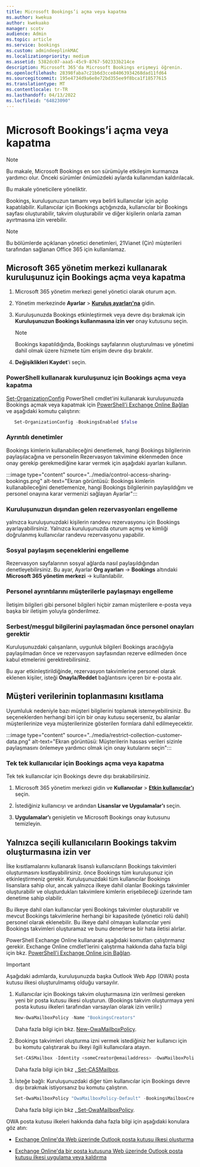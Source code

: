 ```yaml
---
title: Microsoft Bookings’i açma veya kapatma
ms.author: kwekua
author: kwekuako
manager: scotv
audience: Admin
ms.topic: article
ms.service: bookings
ms.custom: admindeeplinkMAC
ms.localizationpriority: medium
ms.assetid: 5382dc07-aaa5-45c9-8767-502333b214ce
description: Microsoft 365'da Microsoft Bookings erişmeyi öğrenin.
ms.openlocfilehash: 28398faba7c21b6d3cce84063934268dad11fd64
ms.sourcegitcommit: 195e4734d9a6e8e72bd355ee9f8bca1f18577615
ms.translationtype: MT
ms.contentlocale: tr-TR
ms.lasthandoff: 04/13/2022
ms.locfileid: "64823090"
---
```

# <a name="turn-microsoft-bookings-on-or-off"></a>Microsoft Bookings’i açma veya kapatma

> [!NOTE]
> Bu makale, Microsoft Bookings en son sürümüyle etkileşim kurmanıza yardımcı olur. Önceki sürümler önümüzdeki aylarda kullanımdan kaldırılacak.

Bu makale yöneticilere yöneliktir. 

Bookings, kuruluşunuzun tamamı veya belirli kullanıcılar için açılıp kapatılabilir. Kullanıcılar için Bookings açtığınızda, kullanıcılar bir Bookings sayfası oluşturabilir, takvim oluşturabilir ve diğer kişilerin onlarla zaman ayırtmasına izin verebilir.

> [!NOTE]
> Bu bölümlerde açıklanan yönetici denetimleri, 21Vianet (Çin) müşterileri tarafından sağlanan Office 365 için kullanılamaz.

## <a name="turn-bookings-on-or-off-for-your-organization-using-the-microsoft-365-admin-center"></a>Microsoft 365 yönetim merkezi kullanarak kuruluşunuz için Bookings açma veya kapatma

1. Microsoft 365 yönetim merkezi genel yönetici olarak oturum açın.

2. Yönetim merkezinde **Ayarlar** \> <a href="https://go.microsoft.com/fwlink/p/?linkid=2053743" target="_blank">**Kuruluş ayarları'na**</a> gidin.

3. Kuruluşunuzda Bookings etkinleştirmek veya devre dışı bırakmak için **Kuruluşunuzun Bookings kullanmasına izin ver** onay kutusunu seçin.

   > [!NOTE]
   > Bookings kapatıldığında, Bookings sayfalarının oluşturulması ve yönetimi dahil olmak üzere hizmete tüm erişim devre dışı bırakılır.

4. **Değişiklikleri Kaydet**'i seçin.

### <a name="turn-bookings-on-or-off-for-your-organization-using-powershell"></a>PowerShell kullanarak kuruluşunuz için Bookings açma veya kapatma

[Set-OrganizationConfig](/powershell/module/exchange/set-organizationconfig) PowerShell cmdlet'ini kullanarak kuruluşunuzda Bookings açmak veya kapatmak için [PowerShell'i Exchange Online Bağlan](/powershell/exchange/connect-to-exchange-online-powershell) ve aşağıdaki komutu çalıştırın:

```PowerShell
   Set-OrganizationConfig -BookingsEnabled $false
```

### <a name="granular-controls"></a>Ayrıntılı denetimler

Bookings kimlerin kullanabileceğini denetlemek, hangi Bookings bilgilerinin paylaşılacağına ve personelin Rezervasyon takvimine eklenmeden önce onay gerekip gerekmediğine karar vermek için aşağıdaki ayarları kullanın.

:::image type="content" source="../media/control-access-sharing-bookings.png" alt-text="Ekran görüntüsü: Bookings kimlerin kullanabileceğini denetlemenize, hangi Bookings bilgilerinin paylaşıldığını ve personel onayına karar vermenizi sağlayan Ayarlar":::

### <a name="block-bookings-from-outside-your-organization"></a>Kuruluşunuzun dışından gelen rezervasyonları engelleme

yalnızca kuruluşunuzdaki kişilerin randevu rezervasyonu için Bookings ayarlayabilirsiniz. Yalnızca kuruluşunuzda oturum açmış ve kimliği doğrulanmış kullanıcılar randevu rezervasyonu yapabilir.

### <a name="block-social-sharing-options"></a>Sosyal paylaşım seçeneklerini engelleme

Rezervasyon sayfalarının sosyal ağlarda nasıl paylaşıldığından denetleyebilirsiniz. Bu ayar, Ayarlar **Org ayarları** ->  **Bookings** altındaki **Microsoft 365 yönetim merkezi** ->  kullanılabilir.

### <a name="block-sharing-staff-details-with-customers"></a>Personel ayrıntılarını müşterilerle paylaşmayı engelleme

İletişim bilgileri gibi personel bilgileri hiçbir zaman müşterilere e-posta veya başka bir iletişim yoluyla gönderilmez.

### <a name="require-staff-approvals-before-sharing-freebusy-information"></a>Serbest/meşgul bilgilerini paylaşmadan önce personel onayları gerektir

Kuruluşunuzdaki çalışanların, uygunluk bilgileri Bookings aracılığıyla paylaşılmadan önce ve rezervasyon sayfasından rezerve edilmeden önce kabul etmelerini gerektirebilirsiniz.

Bu ayar etkinleştirildiğinde, rezervasyon takvimlerine personel olarak eklenen kişiler, isteği **Onayla/Reddet** bağlantısını içeren bir e-posta alır.

## <a name="restrict-collection-of-customer-data"></a>Müşteri verilerinin toplanmasını kısıtlama

Uyumluluk nedeniyle bazı müşteri bilgilerini toplamak istemeyebilirsiniz. Bu seçeneklerden herhangi biri için bir onay kutusu seçerseniz, bu alanlar müşterilerinize veya müşterilerinize gösterilen formlara dahil edilmeyecektir.

:::image type="content" source="../media/restrict-collection-customer-data.png" alt-text="Ekran görüntüsü: Müşterilerin hassas verileri sizinle paylaşmasını önlemeye yardımcı olmak için onay kutularını seçin":::

### <a name="turn-bookings-on-or-off-for-individual-users"></a>Tek tek kullanıcılar için Bookings açma veya kapatma

Tek tek kullanıcılar için Bookings devre dışı bırakabilirsiniz.

1. Microsoft 365 yönetim merkezi gidin ve **Kullanıcılar** \> <a href="https://go.microsoft.com/fwlink/p/?linkid=834822" target="_blank">**Etkin kullanıcılar'ı**</a> seçin.

1. İstediğiniz kullanıcıyı ve ardından **Lisanslar ve Uygulamalar'ı** seçin.

1. **Uygulamalar'ı** genişletin ve Microsoft Bookings onay kutusunu temizleyin.

## <a name="allow-only-selected-users-to-create-bookings-calendars"></a>Yalnızca seçili kullanıcıların Bookings takvim oluşturmasına izin ver

İlke kısıtlamalarını kullanarak lisanslı kullanıcıların Bookings takvimleri oluşturmasını kısıtlayabilirsiniz. önce Bookings tüm kuruluşunuz için etkinleştirmeniz gerekir. Kuruluşunuzdaki tüm kullanıcılar Bookings lisanslara sahip olur, ancak yalnızca ilkeye dahil olanlar Bookings takvimler oluşturabilir ve oluşturdukları takvimlere kimlerin erişebileceği üzerinde tam denetime sahip olabilir.

Bu ilkeye dahil olan kullanıcılar yeni Bookings takvimler oluşturabilir ve mevcut Bookings takvimlerine herhangi bir kapasitede (yönetici rolü dahil) personel olarak eklenebilir. Bu ilkeye dahil olmayan kullanıcılar yeni Bookings takvimleri oluşturamaz ve bunu denerlerse bir hata iletisi alırlar.

PowerShell Exchange Online kullanarak aşağıdaki komutları çalıştırmanız gerekir. Exchange Online cmdlet'lerini çalıştırma hakkında daha fazla bilgi için bkz. [PowerShell'i Exchange Online için Bağlan](/powershell/exchange/connect-to-exchange-online-powershell).

> [!IMPORTANT]
> Aşağıdaki adımlarda, kuruluşunuzda başka Outlook Web App (OWA) posta kutusu ilkesi oluşturulmamış olduğu varsayılır.

1. Kullanıcılar için Bookings takvim oluşturmasına izin verilmesi gereken yeni bir posta kutusu ilkesi oluşturun. (Bookings takvim oluşturmaya yeni posta kutusu ilkeleri tarafından varsayılan olarak izin verilir.)

   ```PowerShell
   New-OwaMailboxPolicy -Name "BookingsCreators"
   ```

   Daha fazla bilgi için bkz. [New-OwaMailboxPolicy](/powershell/module/exchange/new-owamailboxpolicy).

2. Bookings takvimleri oluşturma izni vermek istediğiniz her kullanıcı için bu komutu çalıştırarak bu ilkeyi ilgili kullanıcılara atayın.

   ```PowerShell
   Set-CASMailbox -Identity <someCreator@emailaddress> -OwaMailboxPolicy "BookingsCreators"
   ```

   Daha fazla bilgi için bkz [. Set-CASMailbox](/powershell/module/exchange/set-casmailbox).

3. İsteğe bağlı: Kuruluşunuzdaki diğer tüm kullanıcılar için Bookings devre dışı bırakmak istiyorsanız bu komutu çalıştırın.

   ```PowerShell
   Set-OwaMailboxPolicy "OwaMailboxPolicy-Default" -BookingsMailboxCreationEnabled:$false
   ```

   Daha fazla bilgi için bkz [. Set-OwaMailboxPolicy](/powershell/module/exchange/set-owamailboxpolicy).

OWA posta kutusu ilkeleri hakkında daha fazla bilgi için aşağıdaki konulara göz atın:

- [Exchange Online'da Web üzerinde Outlook posta kutusu ilkesi oluşturma](/exchange/clients-and-mobile-in-exchange-online/outlook-on-the-web/create-outlook-web-app-mailbox-policy)

- [Exchange Online'da bir posta kutusuna Web üzerinde Outlook posta kutusu ilkesi uygulama veya kaldırma](/exchange/clients-and-mobile-in-exchange-online/outlook-on-the-web/create-outlook-web-app-mailbox-policy)
